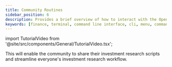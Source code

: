 ```yaml
---
title: Community Routines
sidebar_position: 6
description: Provides a brief overview of how to interact with the OpenBB Terminal
keywords: [finance, terminal, command line interface, cli, menu, commands]
---
```


import TutorialVideo from '@site/src/components/General/TutorialVideo.tsx';

<TutorialVideo
    youtubeLink="https://www.youtube.com/embed/EXY9pqK4ixw?si=3B9O40_fW0TjjWXl"
    videoLegend="Short video on where you can find community routines"
/>

This will enable the community to share their investment research scripts and streamline everyone's investment research workflow.
